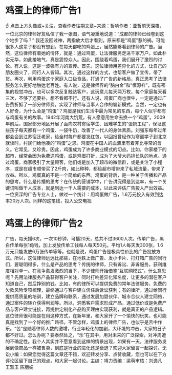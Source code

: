 # 鸡蛋上的律师广告1

☝ 点击上方头像或+关注，查看作者往期文章~来源：哲响作者：亚哲前天深夜，一位北京的律师好友私信了我一张图，语气凝重地说道：“成都的律师已经卷到这个地步了吗？” 我还没回过神，两指放大后才看到，原来都是“鸡蛋”惹的祸。可能很多人这辈子都没有想到，在每天都吃的鸡蛋上，居然能够看到律师的广告。当然，这位律师有着她的情怀，就是：通过鸡蛋，让法律服务走进千家万户。如此朴实无华，如此接地气，真是震惊众人。因此，围绕着鸡蛋，我们展开了激烈的讨论。有人说，这是一波强有力的宣传。首先，这位律师用差异化的方式，让自己的朋友圈火了，同行人人皆知。其次，通过这样的方式，也帮客户做了宣传，带了货。再次，利用鸡蛋这个家庭入口级食品，打通了广告的新格局，真正思考了法律服务怎么更好地触达老百姓。有人说，这是律师界的“脑白金”和“恒源祥”，既有密集的视觉冲击，也可以多次反复触达客户，这玩意儿每天两万枚，每个家庭每天看三次，不够了还要补，想不看都不行。还有人说，鸡蛋厂商也很牛，一定是通过广告费折抵了一部分律师费，实现了律师与当事人合作的崭新模式。当然，一定也有人好奇，为什么会是“鸡蛋”？鸡蛋是我们生活中最为常见的东西，每个人似乎都有与鸡蛋有关的故事。1942年河南大饥荒，有人愿意用生命去换一个“鸡蛋”。2009年前后，国家部分地区开展了面向农村寄宿学生、困难学生的“蛋奶工程”，保证这些孩子每天都有一个鸡蛋、一袋牛奶，改善了一代人的身体素质。刘强东每年过年都会会到江苏宿迁老家，给全村每户都要发红包，以回报曾经作为寒窗学子到北京就读时，村民们给他凑的“鸡蛋”之恩。鸡蛋在中国人的血液里有着非比寻常的含义。它常见，又珍贵。因此，鸡蛋成为了许多商业模式的切点。比如，你家楼下的超市，经常会因为免费送鸡蛋，或是鸡蛋打折，成为了大爷大妈排长队的地点。通过鸡蛋，商家吸引了大量顾客，他们或是加入了超市的微信群，或是关注了小程序，或是在超市顺带买了2斤肉，如此种种，都给超市增带来了私域流量，带来了收益。所以，鸡蛋真的不是一个简单的东西。鸡蛋的背后，是一种关于传播和产品的思考。什么是传播的思考？在传统的营销学中，广告讲究得是到达率，有一个关键词叫做千人成本，就是到达一千人需要的成本，以此来评估广告投入产出效益。一位资深的广告专业人士，做过一个统计：用鸡蛋做广告，1.6万元投入有效到达率20万人次。同样的这笔钱，投入公交电视

# 鸡蛋上的律师广告2

广告，每天播6次，一次10秒钟，可播20天，总共不过3600人次。传单广告，黑白传单每张1角钱，加上发放传单工钱每人每天50元，平均1人每天发300张，1.6万元只能发放6万张传单等等。也就是说，鸡蛋广告是极具性价比的广告投放方式。所以，这位律师远远比那些，在地铁上做广告、发小卡片、打灯箱广告的同行们，要聪明得多。什么是产品的思考？传统的律师，只有诉讼、非诉服务，获利维度相对单一。在竞争愈发激烈的当下，不少律师开始借鉴“互联网模式”。什么意思呢？先用法律服务产品获得客户关注，同时打响差异化知名度，让更多的潜在客户知道自己，然后挣别的钱。比如，有的律所可以提供免费的常年法律服务，免费的欠款风险专项梳理，最终通过与客户建立信任后诉讼获利；有的律所，通过给同行提供高质量的培训，建立品牌和联系，通过发展加盟伙伴、城市合伙人建立网络，通过案件的转介获得利润等。所以，洞悉客户需求形成产品，通过低价或是免费产品与客户建立链接，再提供定制化产品购买理由实现获利，就是真正的产品逻辑。这位律师很可能是在用这种方式，在新年里，和大家开了一个愉快的玩笑，也可能真是找到了一个好的推广路径。不管怎样，鸡蛋上的律师广告，也似乎是苦中作乐。“苦”是随着律师人数的激增，行业年轻化的加剧，大环境的冲击，大家的日子都不好过。怎么办呢？要泰然处之，“乐”在其中，用对未来的广泛探索，对冲周遭的不确定性。我个人其实并不愿意看到这样的情景出现，如果有一天，法律服务发展到像商品一样被售卖，到底是行业的进化还是衰退？欢迎大家留言一起探讨。无讼小编：如果您觉得这篇文章还不错，欢迎转发分享、点赞收藏，您也可以在下方评论区留下自己的观点，和大家一起讨论。主编：靖力责编：梁萌审核：刘逸凡 王雅玉 陈丽娟

